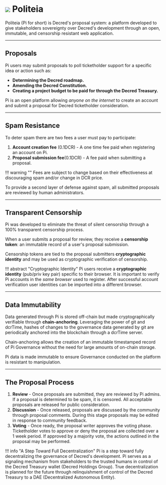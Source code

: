 # <img class="dcr-icon" src="/img/dcr-icons/proposal.svg" /> Politeia

Politeia (Pi for short) is Decred's proposal system: a platform developed to give stakeholders sovereignty over Decred's development through an open, immutable, and censorship resistant web application.

---

## Proposals

Pi users may submit proposals to poll ticketholder support for a specific idea or action such as:

* **Determining the Decred roadmap.**
* **Amending the Decred Constitution.**
* **Creating a project budget to be paid for through the Decred Treasury.**


Pi is an open platform allowing _anyone on the internet_ to create an account and submit a proposal for Decred ticketholder consideration.

---

## Spam Resistance

To deter spam there are two fees a user must pay to participate:

1. **Account creation fee** (0.1DCR) - A one time fee paid when registering an account on Pi.
1. **Proposal submission fee**(0.1DCR) - A fee  paid when submitting a proposal.

!!! warning ""
    Fees are subject to change based on their effectiveness at discouraging spam and/or change in DCR price.

To provide a second layer of defense against spam, all submitted proposals are reviewed by human administrators.

---

## Transparent Censorship 

Pi was developed to eliminate the threat of silent censorship through a 100% transparent censorship process.

When a user submits a proposal for review, they receive a **censorship token**: an immutable record of a user's proposal submission.

Censorship tokens are tied to the proposal submitters **cryptographic identity** and may be used as cryptographic verification of censorship.

!!! abstract "Cryptographic Identity"
    Pi users receive a **cryptographic identity** (pub/priv key pair) specific to their browser.
    It is important to verify Pi accounts in the _same browser_ used to register. After successful account verification user identities can be imported into a different browser.

---

## Data Immutability

Data generated through Pi is stored off-chain but made cryptographically verifiable through **chain-anchoring**. Leveraging the power of git and dcrTime, hashes of changes to the governance data generated by git are periodically anchored into the blockchain through a dcrTime server. 

Chain-anchoring allows the creation of an immutable timestamped record of Pi Governance without the need for large amounts of on-chain storage.

Pi data is made immutable to ensure Governance conducted on the platform is resistant to manipulation.

---

## The Proposal Process



1. **Review** - Once  proposals are submitted, they are reviewed by Pi admins. If a proposal is determined to be spam, it is censored. All acceptable proposals are released for public consideration. 
1. **Discussion** - Once released, proposals are discussed by the community through proposal comments. During this stage proposals may be edited in response to community feedback.
1. **Voting** - Once ready, the proposal writer approves the voting phase. Ticketholder votes to approve or deny the proposal are collected over a 1 week period. If approved by a majority vote, the actions outlined in the proposal may be performed.

!!! info "A Step Toward Full Decentralization"
    Pi is a step toward fully decentralizing the governance of Decred's development. Pi serves as a signaling mechanism from stakeholders to the trusted humans in control of the Decred Treasury wallet (Decred Holdings Group). True decentralization is planned for the future through relinquishment of control of the Decred Treasury to a DAE (Decentralized Autonomous Entity).
